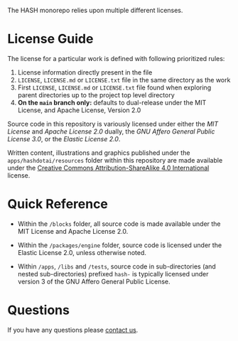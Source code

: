 The HASH monorepo relies upon multiple different licenses.

# License Guide

The license for a particular work is defined with following prioritized rules:

1.  License information directly present in the file
1.  `LICENSE`, `LICENSE.md` or `LICENSE.txt` file in the same directory as the work
1.  First `LICENSE`, `LICENSE.md` or `LICENSE.txt` file found when exploring parent directories up to the project top level directory
1.  **On the `main` branch only:** defaults to dual-release under the MIT License, and Apache License, Version 2.0

Source code in this repository is variously licensed under either the _MIT License_ and _Apache License 2.0_ dually,
the _GNU Affero General Public License 3.0_, or the _Elastic License 2.0_.

Written content, illustrations and graphics published under the `apps/hashdotai/resources`
folder within this repository are made available under the [Creative Commons
Attribution-ShareAlike 4.0 International](apps/hashdotai/resources/LICENSE.md) license.

# Quick Reference

- Within the `/blocks` folder, all source code is made
  available under the MIT License and Apache License 2.0.

- Within the `/packages/engine` folder, source code is licensed under the
  Elastic License 2.0, unless otherwise noted.

- Within `/apps`, `/libs` and `/tests`, source code in sub-directories (and nested sub-directories) prefixed `hash-` is typically licensed under version 3 of the GNU Affero General Public License.

# Questions

If you have any questions please [contact us](https://hash.ai/contact).
